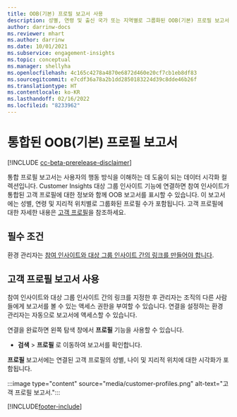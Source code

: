 ```yaml
---
title: OOB(기본) 프로필 보고서 사용
description: 성별, 연령 및 출신 국가 또는 지역별로 그룹화된 OOB(기본) 프로필 보고서를 만드는 방법.
author: darrinw-docs
ms.reviewer: mhart
ms.author: darrinw
ms.date: 10/01/2021
ms.subservice: engagement-insights
ms.topic: conceptual
ms.manager: shellyha
ms.openlocfilehash: 4c165c4278a4870e6872d460e20cf7cb1eb8df83
ms.sourcegitcommit: e7cdf36a78a2b1dd2850183224d39c8dde46b26f
ms.translationtype: HT
ms.contentlocale: ko-KR
ms.lasthandoff: 02/16/2022
ms.locfileid: "8233962"
---
```

# <a name="out-of-box-oob-unified-profile-reports"></a>통합된 OOB(기본) 프로필 보고서

[!INCLUDE [cc-beta-prerelease-disclaimer](includes/cc-beta-prerelease-disclaimer.md)]

통합 프로필 보고서는 사용자의 행동 방식을 이해하는 데 도움이 되는 데이터 시각화 컬렉션입니다. Customer Insights 대상 그룹 인사이트 기능에 연결하면 참여 인사이트가 통합된 고객 프로필에 대한 정보와 함께 OOB 보고서를 표시할 수 있습니다. 이 보고서에는 성별, 연령 및 지리적 위치별로 그룹화된 프로필 수가 포함됩니다. 고객 프로필에 대한 자세한 내용은 [고객 프로필](../audience-insights/customer-profiles.md)을 참조하세요.

## <a name="prerequisites"></a>필수 조건

환경 관리자는 [참여 인사이트와 대상 그룹 인사이트 간의 링크를 만들어야 합니다](integrate-audience-insights-engagement-insights.md).

## <a name="enable-the-customer-profile-report"></a>고객 프로필 보고서 사용

참여 인사이트와 대상 그룹 인사이트 간의 링크를 지정한 후 관리자는 조직의 다른 사람들에게 보고서를 볼 수 있는 액세스 권한을 부여할 수 있습니다. 연결을 설정하는 환경 관리자는 자동으로 보고서에 액세스할 수 있습니다. 

연결을 완료하면 왼쪽 탐색 창에서 **프로필** 기능을 사용할 수 있습니다. 

- **검색** > **프로필** 로 이동하여 보고서를 확인합니다.

**프로필** 보고서에는 연결된 고객 프로필의 성별, 나이 및 지리적 위치에 대한 시각화가 포함됩니다.

:::image type="content" source="media/customer-profiles.png" alt-text="고객 프로필 보고서.":::

[!INCLUDE[footer-include](../includes/footer-banner.md)]
